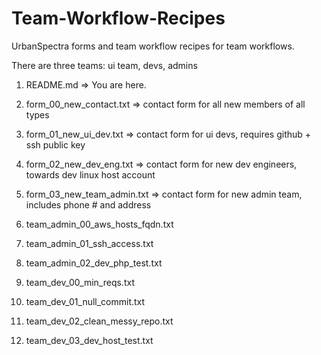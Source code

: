 Team-Workflow-Recipes
=====================

UrbanSpectra forms and team workflow recipes for team workflows.

There are three teams:  ui team, devs, admins

1.  README.md => You are here.

2.  form_00_new_contact.txt => contact form for all new members of all types

3.  form_01_new_ui_dev.txt => contact form for ui devs, requires github + ssh public key 

4.  form_02_new_dev_eng.txt => contact form for new dev engineers, towards dev linux host account

5.  form_03_new_team_admin.txt => contact form for new admin team, includes phone # and address

6.  team_admin_00_aws_hosts_fqdn.txt

7.  team_admin_01_ssh_access.txt

8.  team_admin_02_dev_php_test.txt

9.  team_dev_00_min_reqs.txt

10.  team_dev_01_null_commit.txt

11. team_dev_02_clean_messy_repo.txt

12. team_dev_03_dev_host_test.txt
